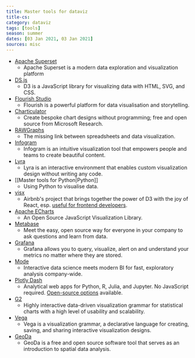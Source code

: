 ```yaml
---
title: Master tools for dataviz
title-cs: 
category: dataviz
tags: [tools]
season: summer
dates: [03 Jan 2021, 03 Jan 2021]
sources: misc
---
```


* [Apache Superset](https://superset.apache.org/)
	* Apache Superset is a modern data exploration and visualization platform
* [DS.js](https://d3js.org/)
	* D3 is a JavaScript library for visualizing data with HTML, SVG, and CSS.
* [Flourish Studio](https://flourish.studio/)
	* Flourish is a powerful platform for data visualisation and storytelling.
* [Charticulator](https://charticulator.com/)
	* Create bespoke chart designs without programming; free and open source from Microsoft Research.
* [RAWGraphs](https://rawgraphs.io/)
	* The missing link between spreadsheets and data visualization.
* [Infogram](https://infogram.com/)
	* Infogram is an intuitive visualization tool that empowers people and teams to create beautiful content.
* [Lyra](https://idl.cs.washington.edu/projects/lyra/)
	* Lyra is an interactive environment that enables custom visualization design without writing any code.
* [[Master tools for Python\|Python]]
	* Using Python to visualise data.
* [visx](https://airbnb.io/visx/)
	* Airbnb's project that brings together the power of D3 with the joy of React, esp. [useful for frontend developers](https://medium.com/airbnb-engineering/introducing-visx-from-airbnb-fd6155ac4658).
* [Apache ECharts](https://echarts.apache.org/en/index.html)
	* An Open Source JavaScript Visualization Library.
* [Metabase](https://www.metabase.com/)
	* Meet the easy, open source way for everyone in your company to ask questions and learn from data.
* [Grafana](https://grafana.com/)
	* Grafana allows you to query, visualize, alert on and understand your metrics no matter where they are stored.
* [Mode](https://mode.com/)
	* Interactive data science meets modern BI for fast, exploratory analysis company-wide.
* [Plotly Dash](https://plotly.com/dash/)
	* Analytical web apps for Python, R, Julia, and Jupyter. No JavaScript required. [Open-source options](https://plotly.com/graphing-libraries/) available.
* [G2](https://g2.antv.vision/en)
	* Highly interactive data-driven visualization grammar for statistical charts with a high level of usability and scalability.
* [Vega](https://vega.github.io/vega/)
	* Vega is a visualization grammar, a declarative language for creating, saving, and sharing interactive visualization designs.
* [GeoDa](https://geodacenter.github.io/)
	* GeoDa is a free and open source software tool that serves as an introduction to spatial data analysis.